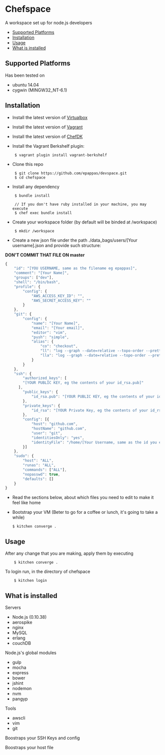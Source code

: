 # Chefspace
A workspace set up for node.js developers

- [Supported Platforms](#supported-platforms)
- [Installation](#installation)
- [Usage](#usage)
- [What is installed](#what-is-installed)

## Supported Platforms
Has been tested on
- ubuntu 14.04
- cygwin (MINGW32_NT-6.1)

## Installation
- Install the latest version of [Virtualbox](https://www.virtualbox.org/wiki/Downloads)
- Install the latest version of [Vagrant](http://www.vagrantup.com/downloads.html)
- Install the latest version of [ChefDK](https://downloads.chef.io/chef-dk/)
- Install the Vagrant Berkshelf plugin:

  ```
   $ vagrant plugin install vagrant-berkshelf
  ```

- Clone this repo

  ```
   $ git clone https://github.com/epappas/devspace.git
   $ cd chefspace
  ```

- Install any dependency

  ```
   $ bundle install

   // If you don't have ruby installed in your machine, you may execute
   $ chef exec bundle install
  ```

- Create your workspace folder (by default will be binded at /workspace)

  ```
   $ mkdir /workspace
  ```

- Create a new json file under the path ./data_bags/users/[Your username].json and provide such structure:

**DON'T COMMIT THAT FILE ON master**

```JavaScript
{
    "id": "[YOU USERNAME, same as the filename eg epappas]",
    "comment": "[Your Name]",
    "groups": ["dev"],
    "shell": "/bin/bash",
    "profile": {
        "config": {
            "AWS_ACCESS_KEY_ID": "",
            "AWS_SECRET_ACCESS_KEY": ""
        }
    },
    "git": {
        "config": {
            "name": "[Your Name]",
            "email": "[Your email]",
            "editor": "vim",
            "push": "simple",
            "alias": {
                "co": "checkout",
                "ll": "log --graph --date=relative --topo-order --pretty='format:%C(yellow)%h%C(yellow)%d %Cblue%ar %Cgreenby %an%Creset -- %s'",
                "lla": "log --graph --date=relative --topo-order --pretty='format:%C(yellow)%h%C(yellow)%d %Cblue%ar %Cgreenby %an%Creset -- %s' --all"
            }
        }
    },
    "ssh": {
        "authorized_keys": [
        "[YOUR PUBLIC KEY, eg the contents of your id_rsa.pub]"
      ],
        "public_keys": {
            "id_rsa.pub": "[YOUR PUBLIC KEY, eg the contents of your id_rsa.pub, Yes it can be same as above]"
        },
        "private_keys": {
            "id_rsa": "[YOUR Private Key, eg the contents of your id_rsa or id_rsa.ppk]"
        },
        "config": [{
            "host": "github.com",
            "hostName": "github.com",
            "user": "git",
            "identitiesOnly": "yes",
            "identityFile": "/home/[Your Username, same as the id you entered at the 1st line]/.ssh/id_rsa"
        }]
    },
    "sudo": {
        "host": "ALL",
        "runas": "ALL",
        "commands": ["ALL"],
        "nopasswd": true,
        "defaults": []
    }
}
```

- Read the sections below, about which files you need to edit to make it feel like home
- Bootstrap your VM (Beter to go for a coffee or lunch, it's going to take a while)

  ```
  $ kitchen converge .
  ```

## Usage
After any change that you are making, apply them by executing

```
    $ kitchen converge .
```

To login run, in the directory of chefspace

```
    $ kitchen login
```

## What is installed
Servers
- Node.js (0.10.38)
- aerospike
- nginx
- MySQL
- erlang
- couchDB

Node.js's global modules
- gulp
- mocha
- express
- bower
- jshint
- nodemon
- nvm
- pangyp

Tools
- awscli
- vim
- git

Boostraps your SSH Keys and config

Boostraps your host file

